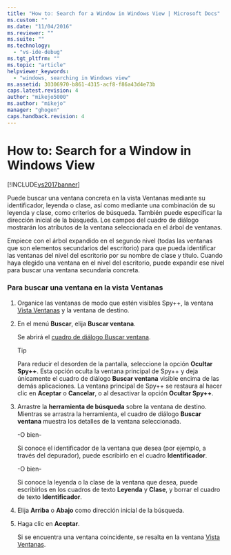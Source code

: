 ```yaml
---
title: "How to: Search for a Window in Windows View | Microsoft Docs"
ms.custom: ""
ms.date: "11/04/2016"
ms.reviewer: ""
ms.suite: ""
ms.technology: 
  - "vs-ide-debug"
ms.tgt_pltfrm: ""
ms.topic: "article"
helpviewer_keywords: 
  - "windows, searching in Windows view"
ms.assetid: 30306970-b861-4315-acf8-f86a43d4e73b
caps.latest.revision: 4
author: "mikejo5000"
ms.author: "mikejo"
manager: "ghogen"
caps.handback.revision: 4
---
```

# How to: Search for a Window in Windows View
[!INCLUDE[vs2017banner](../code-quality/includes/vs2017banner.md)]

Puede buscar una ventana concreta en la vista Ventanas mediante su identificador, leyenda o clase, así como mediante una combinación de su leyenda y clase, como criterios de búsqueda.  También puede especificar la dirección inicial de la búsqueda.  Los campos del cuadro de diálogo mostrarán los atributos de la ventana seleccionada en el árbol de ventanas.  
  
 Empiece con el árbol expandido en el segundo nivel \(todas las ventanas que son elementos secundarios del escritorio\) para que pueda identificar las ventanas del nivel del escritorio por su nombre de clase y título.  Cuando haya elegido una ventana en el nivel del escritorio, puede expandir ese nivel para buscar una ventana secundaria concreta.  
  
### Para buscar una ventana en la vista Ventanas  
  
1.  Organice las ventanas de modo que estén visibles Spy\+\+, la ventana [Vista Ventanas](../debugger/windows-view.md) y la ventana de destino.  
  
2.  En el menú **Buscar**, elija **Buscar ventana**.  
  
     Se abrirá el [cuadro de diálogo Buscar ventana](../debugger/window-search-dialog-box.md).  
  
    > [!TIP]
    >  Para reducir el desorden de la pantalla, seleccione la opción **Ocultar Spy\+\+**.  Esta opción oculta la ventana principal de Spy\+\+ y deja únicamente el cuadro de diálogo **Buscar ventana** visible encima de las demás aplicaciones.  La ventana principal de Spy\+\+ se restaura al hacer clic en **Aceptar** o **Cancelar**, o al desactivar la opción **Ocultar Spy\+\+**.  
  
3.  Arrastre la **herramienta de búsqueda** sobre la ventana de destino.  Mientras se arrastra la herramienta, el cuadro de diálogo **Buscar ventana** muestra los detalles de la ventana seleccionada.  
  
     \-O bien\-  
  
     Si conoce el identificador de la ventana que desea \(por ejemplo, a través del depurador\), puede escribirlo en el cuadro **Identificador**.  
  
     \-O bien\-  
  
     Si conoce la leyenda o la clase de la ventana que desea, puede escribirlos en los cuadros de texto **Leyenda** y **Clase**, y borrar el cuadro de texto **Identificador**.  
  
4.  Elija **Arriba** o **Abajo** como dirección inicial de la búsqueda.  
  
5.  Haga clic en **Aceptar**.  
  
     Si se encuentra una ventana coincidente, se resalta en la ventana [Vista Ventanas](../debugger/windows-view.md).